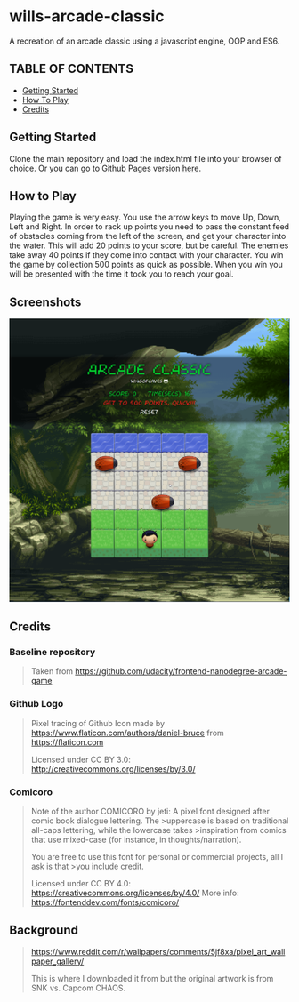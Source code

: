 # wills-arcade-classic
A recreation of an arcade classic using a javascript engine, OOP and ES6.

## TABLE OF CONTENTS
* [Getting Started](#getting-started)
* [How To Play](#how-to-play)
* [Credits](#credits)

## Getting Started
Clone the main repository and load the index.html file into your browser of choice. Or you can go to Github Pages version [here]().

## How to Play
Playing the game is very easy. You use the arrow keys to move Up, Down, Left and Right. In order to rack up points you need to pass the constant feed of obstacles coming from the left of the screen, and get your character into the water. This will add 20 points to your score, but be careful. The enemies take away 40 points if they come into contact with your character. You win the game by collection 500 points as quick as possible. When you win you will be presented with the time it took you to reach your goal.

## Screenshots
![picture of the game](./docs/arcade-classic-1.png)

## Credits

### Baseline repository
> Taken from https://github.com/udacity/frontend-nanodegree-arcade-game

### Github Logo
>Pixel tracing of Github Icon made by https://www.flaticon.com/authors/daniel-bruce from https://flaticon.com
>
>Licensed under CC BY 3.0: http://creativecommons.org/licenses/by/3.0/

### Comicoro
>Note of the author
>COMICORO by jeti: A pixel font designed after comic book dialogue lettering. The >uppercase is based on traditional all-caps lettering, while the lowercase takes >inspiration from comics that use mixed-case (for instance, in thoughts/narration). 
>
>You are free to use this font for personal or commercial projects, all I ask is that >you include credit.
>
>Licensed under CC BY 4.0: https://creativecommons.org/licenses/by/4.0/
>More info: https://fontenddev.com/fonts/comicoro/

## Background
>https://www.reddit.com/r/wallpapers/comments/5jf8xa/pixel_art_wallpaper_gallery/
>
>This is where I downloaded it from but the original artwork is from SNK vs. Capcom CHAOS.